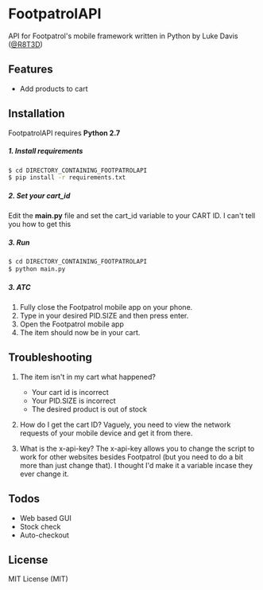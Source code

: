 # FootpatrolAPI
API for Footpatrol's mobile framework written in Python by Luke Davis ([@R8T3D](http://www.twitter.com/R8T3D))

## Features
  * Add products to cart

## Installation

FootpatrolAPI requires **Python 2.7**

#####  1. Install requirements
```sh
$ cd DIRECTORY_CONTAINING_FOOTPATROLAPI
$ pip install -r requirements.txt
```

#####  2. Set your cart_id
Edit the **main.py** file and set the cart_id variable to your CART ID. I can't tell you how to get this

#####  3. Run
```sh
$ cd DIRECTORY_CONTAINING_FOOTPATROLAPI
$ python main.py
```
#####  3. ATC
1. Fully close the Footpatrol mobile app on your phone.
2. Type in your desired PID.SIZE and then press enter.
3. Open the Footpatrol mobile app
4. The item should now be in your cart.

## Troubleshooting
1. The item isn't in my cart what happened?
    - Your cart id is incorrect
    - Your PID.SIZE is incorrect
    - The desired product is out of stock

2. How do I get the cart ID?
Vaguely, you need to view the network requests of your mobile device and get it from there.

3. What is the x-api-key?
The x-api-key allows you to change the script to work for other websites besides Footpatrol (but you need to do a bit more than just change that). I thought I'd make it a variable incase they ever change it.

## Todos

 * Web based GUI
 * Stock check
 * Auto-checkout

## License

MIT License (MIT)

